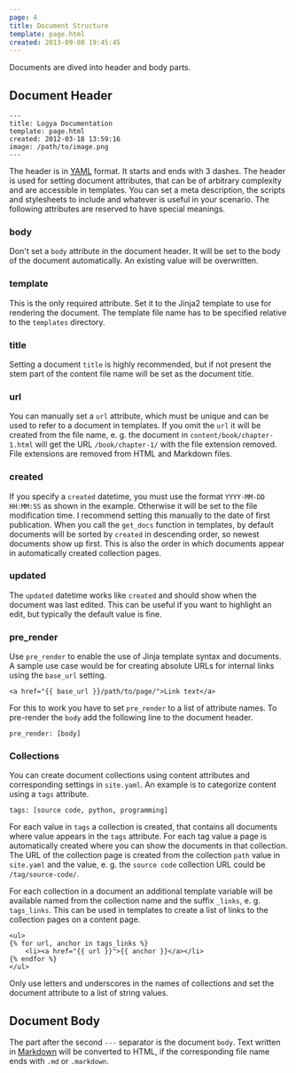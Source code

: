 ```yaml
---
page: 4
title: Document Structure
template: page.html
created: 2013-09-08 19:45:45
---
```

Documents are dived into header and body parts.

## Document Header

    ---
    title: Logya Documentation
    template: page.html
    created: 2012-03-18 13:59:16
    image: /path/to/image.png
    ---

The header is in [YAML](https://yaml.org/) format. It starts and ends with 3 dashes. The header is used for setting document attributes, that can be of arbitrary complexity and are accessible in templates. You can set a meta description, the scripts and stylesheets to include and whatever is useful in your scenario. The following attributes are reserved to have special meanings.

### body

Don't set a `body` attribute in the document header. It will be set to the body of the document automatically. An existing value will be overwritten.

### template

This is the only required attribute. Set it to the Jinja2 template to use for rendering the document. The template file name has to be specified relative to the `templates` directory.

### title

Setting a document `title` is highly recommended, but if not present the stem part of the content file name will be set as the document title.

### url

You can manually set a `url` attribute, which must be unique and can be used to refer to a document in templates. If you omit the `url` it will be created from the file name, e. g. the document in `content/book/chapter-1.html` will get the URL `/book/chapter-1/` with the file extension removed. File extensions are removed from HTML and Markdown files.

### created

If you specify a `created` datetime, you must use the format `YYYY-MM-DD HH:MM:SS` as shown in the example. Otherwise it will be set to the file modification time. I recommend setting this manually to the date of first publication. When you call the `get_docs` function in templates, by default documents will be sorted by `created` in descending order, so newest documents show up first. This is also the order in which documents appear in automatically created collection pages.

### updated

The `updated` datetime works like `created` and should show when the document was last edited. This can be useful if you want to highlight an edit, but typically the default value is fine.

### pre_render

Use `pre_render` to enable the use of Jinja template syntax and documents. A sample use case would be for creating absolute URLs for internal links using the `base_url` setting.

    <a href="{{ base_url }}/path/to/page/">Link text</a>

For this to work you have to set `pre_render` to a list of attribute names. To pre-render the `body` add the following line to the document header.

    pre_render: [body]

### Collections

You can create document collections using content attributes and corresponding settings in `site.yaml`. An example is to categorize content using a `tags` attribute.

    tags: [source code, python, programming]

For each value in `tags` a collection is created, that contains all documents where value appears in the `tags` attribute. For each tag value a page is automatically created where you can show the documents in that collection. The URL of the collection page is created from the collection `path` value in `site.yaml` and the value, e. g. the `source code` collection URL could be `/tag/source-code/`.

For each collection in a document an additional template variable will be available named from the collection name and the suffix `_links`, e. g. `tags_links`. This can be used in templates to create a list of links to the collection pages on a content page.

    <ul>
    {% for url, anchor in tags_links %}
        <li><a href="{{ url }}">{{ anchor }}</a></li>
    {% endfor %}
    </ul>

Only use letters and underscores in the names of collections and set the document attribute to a list of string values.

## Document Body

The part after the second `---` separator is the document `body`. Text written in [Markdown](https://daringfireball.net/projects/markdown/) will be converted to HTML, if the corresponding file name ends with `.md` or `.markdown`.